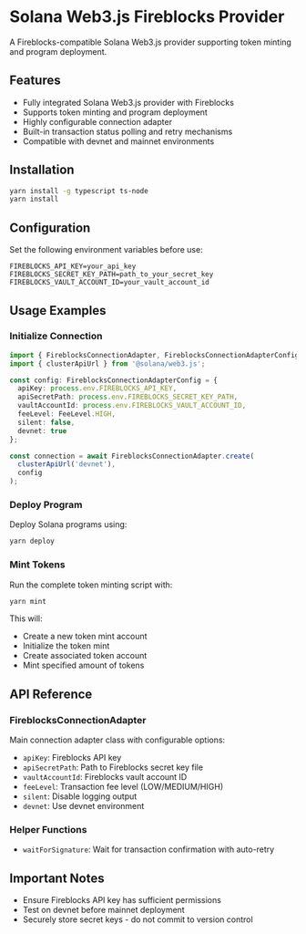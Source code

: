 # Solana Web3.js Fireblocks Provider

A Fireblocks-compatible Solana Web3.js provider supporting token minting and program deployment.

## Features

- Fully integrated Solana Web3.js provider with Fireblocks
- Supports token minting and program deployment
- Highly configurable connection adapter
- Built-in transaction status polling and retry mechanisms
- Compatible with devnet and mainnet environments

## Installation

```bash
yarn install -g typescript ts-node
yarn install
```

## Configuration

Set the following environment variables before use:

```env
FIREBLOCKS_API_KEY=your_api_key
FIREBLOCKS_SECRET_KEY_PATH=path_to_your_secret_key
FIREBLOCKS_VAULT_ACCOUNT_ID=your_vault_account_id
```

## Usage Examples

### Initialize Connection

```typescript
import { FireblocksConnectionAdapter, FireblocksConnectionAdapterConfig, FeeLevel } from 'solana_fireblocks_web3_provider';
import { clusterApiUrl } from '@solana/web3.js';

const config: FireblocksConnectionAdapterConfig = {
  apiKey: process.env.FIREBLOCKS_API_KEY,
  apiSecretPath: process.env.FIREBLOCKS_SECRET_KEY_PATH,
  vaultAccountId: process.env.FIREBLOCKS_VAULT_ACCOUNT_ID,
  feeLevel: FeeLevel.HIGH,
  silent: false,
  devnet: true
};

const connection = await FireblocksConnectionAdapter.create(
  clusterApiUrl('devnet'),
  config
);
```

### Deploy Program

Deploy Solana programs using:

```bash
yarn deploy
```

### Mint Tokens

Run the complete token minting script with:

```bash
yarn mint
```

This will:
- Create a new token mint account
- Initialize the token mint
- Create associated token account
- Mint specified amount of tokens

## API Reference

### FireblocksConnectionAdapter

Main connection adapter class with configurable options:

- `apiKey`: Fireblocks API key
- `apiSecretPath`: Path to Fireblocks secret key file
- `vaultAccountId`: Fireblocks vault account ID
- `feeLevel`: Transaction fee level (LOW/MEDIUM/HIGH)
- `silent`: Disable logging output
- `devnet`: Use devnet environment

### Helper Functions

- `waitForSignature`: Wait for transaction confirmation with auto-retry

## Important Notes

- Ensure Fireblocks API key has sufficient permissions
- Test on devnet before mainnet deployment
- Securely store secret keys - do not commit to version control 